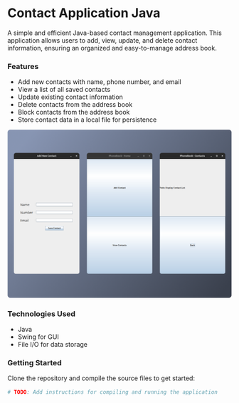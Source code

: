 # Contact Application Java

A simple and efficient Java-based contact management application. This application allows users to add, view, update, and delete contact information, ensuring an organized and easy-to-manage address book.

### Features

- Add new contacts with name, phone number, and email
- View a list of all saved contacts
- Update existing contact information
- Delete contacts from the address book
- Block contacts from the address book
- Store contact data in a local file for persistence

![](/resources/screens.png)

### Technologies Used

- Java
- Swing for GUI
- File I/O for data storage

### Getting Started

Clone the repository and compile the source files to get started:

```bash
# TODO: Add instructions for compiling and running the application
```
